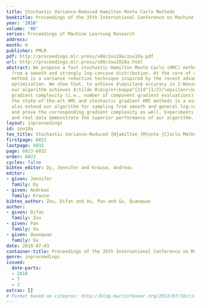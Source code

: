 ```yaml
---
title: Stochastic Variance-Reduced Hamilton Monte Carlo Methods
booktitle: Proceedings of the 35th International Conference on Machine Learning
year: '2018'
volume: '80'
series: Proceedings of Machine Learning Research
address: 
month: 0
publisher: PMLR
pdf: http://proceedings.mlr.press/v80/zou18a/zou18a.pdf
url: http://proceedings.mlr.press/v80/zou2018a.html
abstract: We propose a fast stochastic Hamilton Monte Carlo (HMC) method, for sampling
  from a smooth and strongly log-concave distribution. At the core of our proposed
  method is a variance reduction technique inspired by the recent advance in stochastic
  optimization. We show that, to achieve $\epsilon$ accuracy in 2-Wasserstein distance,
  our algorithm achieves $\tilde O\big(n+\kappa^{2}d^{1/2}/\epsilon+\kappa^{4/3}d^{1/3}n^{2/3}/\epsilon^{2/3}\big)$
  gradient complexity (i.e., number of component gradient evaluations), which outperforms
  the state-of-the-art HMC and stochastic gradient HMC methods in a wide regime. We
  also extend our algorithm for sampling from smooth and general log-concave distributions,
  and prove the corresponding gradient complexity as well. Experiments on both synthetic
  and real data demonstrate the superior performance of our algorithm.
layout: inproceedings
id: zou18a
tex_title: Stochastic Variance-Reduced {H}amilton {M}onte {C}arlo Methods
firstpage: 6023
lastpage: 6032
page: 6023-6032
order: 6023
cycles: false
bibtex_editor: Dy, Jennifer and Krause, Andreas
editor:
- given: Jennifer
  family: Dy
- given: Andreas
  family: Krause
bibtex_author: Zou, Difan and Xu, Pan and Gu, Quanquan
author:
- given: Difan
  family: Zou
- given: Pan
  family: Xu
- given: Quanquan
  family: Gu
date: 2018-07-03
container-title: Proceedings of the 35th International Conference on Machine Learning
genre: inproceedings
issued:
  date-parts:
  - 2018
  - 7
  - 3
extras: []
# Format based on citeproc: http://blog.martinfenner.org/2013/07/30/citeproc-yaml-for-bibliographies/
---
```

